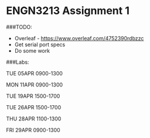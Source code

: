 # ENGN3213 Assignment 1

###TODO:
* Overleaf  -  https://www.overleaf.com/4752390rdbzzc
* Get serial port specs
* Do some work

###Labs:

TUE 05APR 0900-1300

MON 11APR 0900-1300

TUE 19APR 1500-1700

TUE 26APR 1500-1700

THU 28APR 1100-1300

FRI 29APR 0900-1300
